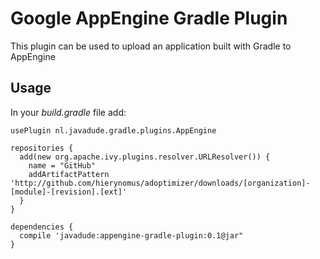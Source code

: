 # Google AppEngine Gradle Plugin
This plugin can be used to upload an application built with Gradle to AppEngine

## Usage
In your _build.gradle_ file add:

    usePlugin nl.javadude.gradle.plugins.AppEngine

    repositories {
      add(new org.apache.ivy.plugins.resolver.URLResolver()) {
        name = "GitHub"
        addArtifactPattern 'http://github.com/hierynomus/adoptimizer/downloads/[organization]-[module]-[revision].[ext]'
      }
    }

    dependencies {
      compile 'javadude:appengine-gradle-plugin:0.1@jar"
    }

